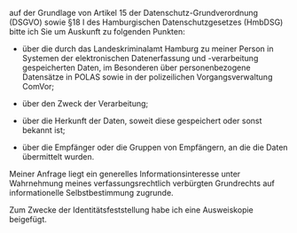 auf der Grundlage von Artikel 15 der Datenschutz-Grundverordnung (DSGVO) sowie
§18 I des Hamburgischen Datenschutzgesetzes (HmbDSG) bitte ich Sie um Auskunft
zu folgenden Punkten:

+ über die durch das Landeskriminalamt Hamburg zu meiner Person in Systemen
  der elektronischen Datenerfassung und -verarbeitung gespeicherten Daten, im
  Besonderen über personenbezogene Datensätze in POLAS sowie in der polizeilichen
  Vorgangsverwaltung ComVor;

+ über den Zweck der Verarbeitung;

+ über die Herkunft der Daten, soweit diese gespeichert oder sonst bekannt ist;

+ über die Empfänger oder die Gruppen von Empfängern, an die die Daten übermittelt wurden.

Meiner Anfrage liegt ein generelles Informationsinteresse unter Wahrnehmung
meines verfassungsrechtlich verbürgten Grundrechts auf informationelle
Selbstbestimmung zugrunde.

Zum Zwecke der Identitätsfeststellung habe ich eine Ausweiskopie beigefügt.
